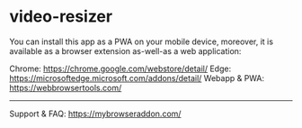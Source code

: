 # video-resizer

You can install this app as a PWA on your mobile device, moreover, it is available as a browser extension as-well-as a web application:

Chrome: https://chrome.google.com/webstore/detail/
Edge: https://microsoftedge.microsoft.com/addons/detail/
Webapp & PWA: https://webbrowsertools.com/

------------------------------

Support & FAQ: https://mybrowseraddon.com/
